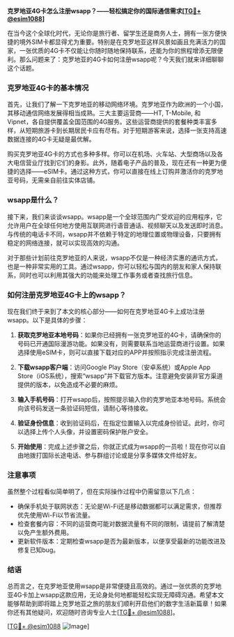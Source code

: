 **克罗地亚4G卡怎么注册wsapp？——轻松搞定你的国际通信需求[[TG💪+ @esim1088](https://t.me/s/esim1088)]**

在当今这个全球化时代，无论你是旅行者、留学生还是商务人士，拥有一张方便快捷的境外SIM卡都显得尤为重要。特别是在克罗地亚这样风景如画且充满活力的国家，一张优质的4G卡不仅能让你随时随地保持联系，还能为你的旅程增添无限便利。那么问题来了：克罗地亚的4G卡如何注册wsapp呢？今天我们就来详细聊聊这个话题。

### 克罗地亚4G卡的基本情况

首先，让我们了解一下克罗地亚的移动网络环境。克罗地亚作为欧洲的一个小国，其移动通信网络发展得相当成熟。三大主要运营商——HT, T-Mobile, 和 Vipnet，各自提供覆盖全国范围的4G服务。这些运营商提供的套餐种类丰富多样，从短期旅游卡到长期居民卡应有尽有。对于短期游客来说，选择一张支持高速数据连接的4G卡无疑是最优解。

购买克罗地亚4G卡的方式也多种多样。你可以在机场、火车站、大型商场以及各大电信营业厅找到它们的身影。此外，随着电子产品的普及，现在还有一种更为便捷的选择——eSIM卡。通过这种方式，你可以直接在线上订购并激活你的克罗地亚号码，无需亲自前往实体店铺。

### wsapp是什么？

接下来，我们来谈谈wsapp。wsapp是一个全球范围内广受欢迎的应用程序，它允许用户在全球任何地方使用互联网进行语音通话、视频聊天以及发送即时消息。与传统的电话卡不同，wsapp并不依赖于特定的地理位置或物理设备，只要拥有稳定的网络连接，就可以实现高效的沟通。

对于那些计划前往克罗地亚的人来说，wsapp不仅是一种经济实惠的通讯方式，也是一种非常实用的工具。通过wsapp，你可以轻松与国内的朋友和家人保持联系，同时也可以利用其强大的功能来处理工作事务或者查找旅行信息。

### 如何注册克罗地亚4G卡上的wsapp？

现在我们终于来到了本文的核心部分——如何在克罗地亚4G卡上成功注册wsapp。以下是具体的步骤：

1. **获取克罗地亚本地号码**：如果你已经拥有一张克罗地亚的4G卡，请确保你的号码已开通国际漫游功能。如果没有，则需要联系当地运营商进行设置。如果选择使用eSIM卡，则可以直接下载对应的APP并按照指示完成注册流程。

2. **下载wsapp客户端**：访问Google Play Store（安卓系统）或Apple App Store（iOS系统），搜索“wsapp”并下载官方版本。注意避免安装非官方渠道提供的版本，以免造成不必要的麻烦。

3. **输入手机号码**：打开wsapp后，按照提示输入你的克罗地亚本地号码。系统会向该号码发送一条验证码短信，请耐心等待接收。

4. **验证身份信息**：收到验证码后，在指定位置输入以完成身份验证。此时，你可以选择上传个人头像，并设置密码保护账户安全。

5. **开始使用**：完成上述步骤之后，你就正式成为wsapp的一员啦！现在你可以自由地拨打国际长途电话、参与群组讨论或是分享多媒体文件给好友。

### 注意事项

虽然整个过程看似简单明了，但在实际操作过程中仍需留意以下几点：

- 确保手机处于联网状态：无论是Wi-Fi还是移动数据都可以满足需求，但推荐优先使用Wi-Fi以节省流量。
- 检查套餐内容：不同的运营商可能对数据流量有不同的限制，请提前了解清楚以免产生额外费用。
- 更新软件版本：定期检查wsapp是否为最新版本，以便享受最新的功能改进及修复已知bug。

### 结语

总而言之，在克罗地亚使用wsapp是非常便捷且高效的。通过一张优质的克罗地亚4G卡加上wsapp这款应用，无论身处何地都能轻松实现无障碍沟通。希望本文能够帮助到即将踏上克罗地亚之旅的朋友们顺利开启他们的数字生活新篇章！如果你还有其他疑问，欢迎随时咨询专业人士[[TG💪+ @esim1088](https://t.me/s/esim1088)]。

[[TG💪+ @esim1088](https://t.me/s/esim1088) ![Image](https://i.postimg.cc/4NQfJmqS/Snipaste-2025-05-13-00-14-12.png)]